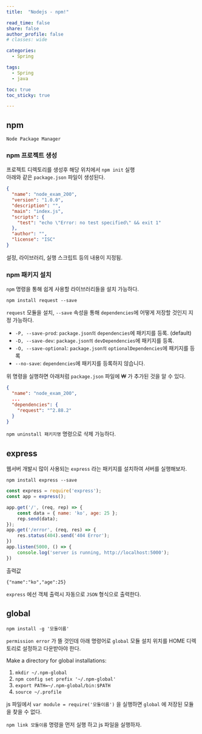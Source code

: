 ```yaml
---
title:  "Nodejs - npm!"

read_time: false
share: false
author_profile: false
# classes: wide

categories:
  - Spring

tags:
  - Spring
  - java

toc: true
toc_sticky: true

---
```



## npm

`Node Package Manager`  

### npm 프로젝트 생성

프로젝트 디렉토리를 생성후 해당 위치에서 `npm init` 실행  
아래와 같은 `package.json` 파일이 생성된다.  


```json
{
  "name": "node_exam_200",
  "version": "1.0.0",
  "description": "",
  "main": "index.js",
  "scripts": {
    "test": "echo \"Error: no test specified\" && exit 1"
  },
  "author": "",
  "license": "ISC"
}
```

설정, 라이브러리, 실행 스크립트 등의 내용이 지정됨.  

### npm 패키지 설치  

`npm` 명령을 통해 쉽게 사용할 라이브러리들을 설치 가능하다.  

```
npm install request --save
```

`request` 모듈을 설치, `--save` 속성을 통해 `dependencies`에 어떻게 저장할 것인지 지정 가능하다.  

* `-P, --save-prod`: `package.json의` `dependencies`에 패키지를 등록. (default)  
* `-D, --save-dev`: `package.json의` `devDependencies`에 패키지를 등록.  
* `-O, --save-optional`: `package.json의` `optionalDependencies`에 패키지를 등록   
* `--no-save`: `dependencies`에 패키지를 등록하지 않습니다.   

위 명령을 실행하면 아래처럼 `package.json` 파일에 ₩ 가 추가된 것을 알 수 있다.  
```json
{
  "name": "node_exam_200",
  ...
  "dependencies": {
    "request": "^2.88.2"
  }
}
```

`npm uninstall 패키지명` 명령으로 삭제 가능하다.  

## express

웹서버 개발시 많이 사용되는 `express` 라는 패키지를 설치하여 서버를 실행해보자.  

```
npm install express --save
```

```js
const express = require('express');
const app = express();

app.get('/', (req, rep) => {
    const data = { name: 'ko', age: 25 };
    rep.send(data);
});
app.get('/error', (req, res) => {
    res.status(404).send('404 Error');
})
app.listen(5000, () => {
    console.log('server is running, http://localhost:5000');
})
```

출력값

```
{"name":"ko","age":25}
```

`express` 에선 객체 출력시 자동으로 `JSON` 형식으로 출력한다.  

## global

```
npm install -g '모듈이름'
```

`permission error` 가 뜰 것인데 아래 명령어로 `global` 모듈 설치 위치를 HOME 디렉토리로 설정하고 다운받아야 한다.  

Make a directory for global installations:

1. `mkdir ~/.npm-global`  
2. `npm config set prefix '~/.npm-global'`  
3. `export PATH=~/.npm-global/bin:$PATH`  
4. `source ~/.profile`  

js 파일에서 `var module = require('모듈이름')` 을 실행하면 `global` 에 저장된 모듈을 찾을 수 없다.  

`npm link 모듈이름` 명령을 먼저 실행 하고 js 파일을 실행하자.  

